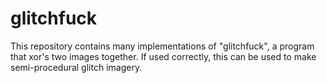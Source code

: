 # glitchfuck

This repository contains many implementations of "glitchfuck", a program that xor's two images together. If used correctly, this can be used to make semi-procedural glitch imagery.
